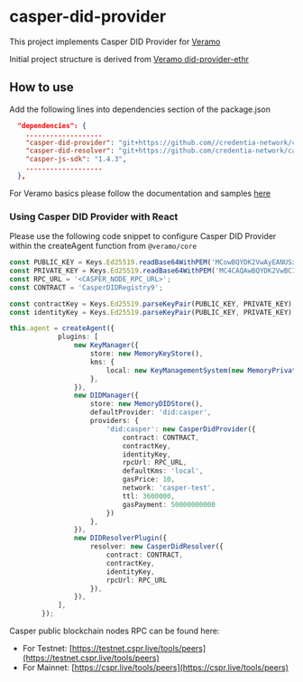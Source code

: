 # casper-did-provider
This project implements Casper DID Provider for [Veramo](https://veramo.io/)

Initial project structure is derived from [Veramo did-provider-ethr](https://github.com/uport-project/veramo/tree/next/packages/did-provider-ethr)
## How to use

Add the following lines into dependencies section of the package.json

```json
  "dependencies": {
    ...................
    "casper-did-provider": "git+https://github.com//credentia-network/casper-did-provider.git",
    "casper-did-resolver": "git+https://github.com/credentia-network/casper-did-resolver.git",
    "casper-js-sdk": "1.4.3",
    ...................
  },
```
For Veramo basics please follow the documentation and samples [here](https://veramo.io/docs/basics/introduction)

### Using Casper DID Provider with React

Please use the following code snippet to configure Casper DID Provider within the createAgent function from `@veramo/core`

```ts
const PUBLIC_KEY = Keys.Ed25519.readBase64WithPEM('MCowBQYDK2VwAyEANUSxkqzpKbbhYVMo0bP3nVe+gen4jFp06Ki5u6cIATk=');
const PRIVATE_KEY = Keys.Ed25519.readBase64WithPEM('MC4CAQAwBQYDK2VwBCIEIAdjynMSLimFalVdB51TI6wGlwQKaI8PwdsG55t2qMZM');
const RPC_URL = '<CASPER_NODE_RPC_URL>';
const CONTRACT = 'CasperDIDRegistry9';

const contractKey = Keys.Ed25519.parseKeyPair(PUBLIC_KEY, PRIVATE_KEY);
const identityKey = Keys.Ed25519.parseKeyPair(PUBLIC_KEY, PRIVATE_KEY);

this.agent = createAgent({
            plugins: [
                new KeyManager({
                    store: new MemoryKeyStore(),
                    kms: {
                        local: new KeyManagementSystem(new MemoryPrivateKeyStore()),
                    },
                }),
                new DIDManager({
                    store: new MemoryDIDStore(),
                    defaultProvider: 'did:casper',
                    providers: {
                        'did:casper': new CasperDidProvider({
                            contract: CONTRACT,
                            contractKey,
                            identityKey,
                            rpcUrl: RPC_URL,
                            defaultKms: 'local',
                            gasPrice: 10,
                            network: 'casper-test',
                            ttl: 3600000,
                            gasPayment: 50000000000
                        })
                    },
                }),
                new DIDResolverPlugin({
                    resolver: new CasperDidResolver({
                        contract: CONTRACT,
                        contractKey,
                        identityKey,
                        rpcUrl: RPC_URL
                    }),
                }),
            ],
        });
```

Casper public blockchain nodes RPC can be found here:
 - For Testnet: [https://testnet.cspr.live/tools/peers](https://testnet.cspr.live/tools/peers)
 - For Mainnet: [https://cspr.live/tools/peers](https://cspr.live/tools/peers)
